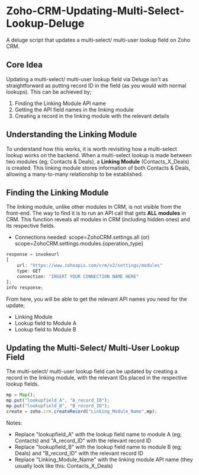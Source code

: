 # Zoho-CRM-Updating-Multi-Select-Lookup-Deluge
A deluge script that updates a multi-select/ multi-user lookup field on Zoho CRM.

## Core Idea
Updating a multi-select/ multi-user lookup field via Deluge isn't as straightforward as putting record ID in the field (as you would with normal lookups). This can be achieved by;
1. Finding the Linking Module API name
2. Getting the API field names in the linking module
3. Creating a record in the linking module with the relevant details

## Understanding the Linking Module
To understand how this works, it is worth revisiting how a multi-select lookup works on the backend. When a multi-select lookup is made between two modules (eg; Contacts & Deals), a **Linking Module** (Contacts_X_Deals) is created. This linking module stores information of both Contacts & Deals, allowing a many-to-many relationship to be established.

## Finding the Linking Module
The linking module, unlike other modules in CRM, is not visible from the front-end. The way to find it is to run an API call that gets **ALL modules** in CRM. This function reveals all modules in CRM (including hidden ones) and its respective fields.
* Connections needed: scope=ZohoCRM.settings.all (or) scope=ZohoCRM.settings.modules.{operation_type} 

```javascript
response = invokeurl
[
	url: "https://www.zohoapis.com/crm/v2/settings/modules"
	type: GET
	connection: "INSERT YOUR CONNECTION NAME HERE"
];
info response;
```

From here, you will be able to get the relevant API names you need for the update;
* Linking Module
* Lookup field to Module A
* Lookup field to Module B

## Updating the Multi-Select/ Multi-User Lookup Field
The multi-select/ multi-user lookup field can be updated by creating a record in the linking module, with the relevant IDs placed in the respective lookup fields.

```javascript
mp = Map();
mp.put("lookupfield_A", "A_record_ID");
mp.put("lookupfield_B", "B_record_ID");
create = zoho.crm.createRecord("Linking_Module_Name",mp);
```

Notes: 
* Replace "lookupfield_A" with the lookup field name to module A (eg; Contacts) and "A_record_ID" with the relevant record ID
* Replace "lookupfield_B" with the lookup field name to module B (eg; Deals) and "B_record_ID" with the relevant record ID
* Replace "Linking_Module_Name" with the linking module API name (they usually look like this: Contacts_X_Deals)
